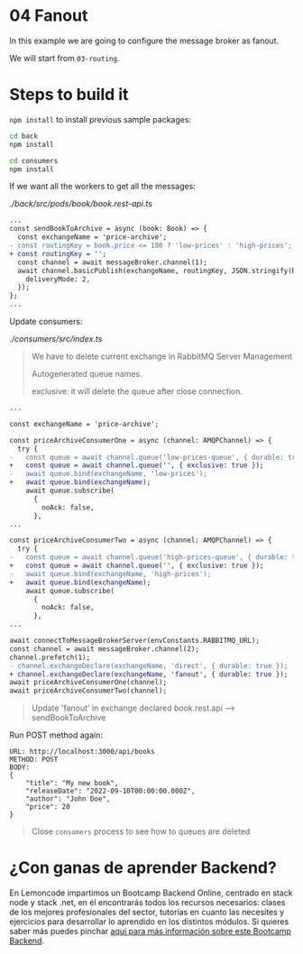 # 04 Fanout

In this example we are going to configure the message broker as fanout.

We will start from `03-routing`.

# Steps to build it

`npm install` to install previous sample packages:

```bash
cd back
npm install

cd consumers
npm install

```

If we want all the workers to get all the messages:

_./back/src/pods/book/book.rest-api.ts_

```diff
...
const sendBookToArchive = async (book: Book) => {
  const exchangeName = 'price-archive';
- const routingKey = book.price <= 100 ? 'low-prices' : 'high-prices';
+ const routingKey = '';
  const channel = await messageBroker.channel(1);
  await channel.basicPublish(exchangeName, routingKey, JSON.stringify(book), {
    deliveryMode: 2,
  });
};
...

```

Update consumers:

_./consumers/src/index.ts_

> We have to delete current exchange in RabbitMQ Server Management
>
> Autogenerated queue names.
>
> exclusive: it will delete the queue after close connection.

```diff
...

const exchangeName = 'price-archive';

const priceArchiveConsumerOne = async (channel: AMQPChannel) => {
  try {
-   const queue = await channel.queue('low-prices-queue', { durable: true });
+   const queue = await channel.queue('', { exclusive: true });
-   await queue.bind(exchangeName, 'low-prices');
+   await queue.bind(exchangeName);
    await queue.subscribe(
      {
        noAck: false,
      },
...

const priceArchiveConsumerTwo = async (channel: AMQPChannel) => {
  try {
-   const queue = await channel.queue('high-prices-queue', { durable: true });
+   const queue = await channel.queue('', { exclusive: true });
-   await queue.bind(exchangeName, 'high-prices');
+   await queue.bind(exchangeName);
    await queue.subscribe(
      {
        noAck: false,
      },
...

await connectToMessageBrokerServer(envConstants.RABBITMQ_URL);
const channel = await messageBroker.channel(2);
channel.prefetch(1);
- channel.exchangeDeclare(exchangeName, 'direct', { durable: true });
+ channel.exchangeDeclare(exchangeName, 'fanout', { durable: true });
await priceArchiveConsumerOne(channel);
await priceArchiveConsumerTwo(channel);

```

> Update 'fanout' in exchange declared book.rest.api --> sendBookToArchive

Run POST method again:

```
URL: http://localhost:3000/api/books
METHOD: POST
BODY:
{
    "title": "My new book",
    "releaseDate": "2022-09-10T00:00:00.000Z",
    "author": "John Doe",
    "price": 20
}
```

> Close `consumers` process to see how to queues are deleted

# ¿Con ganas de aprender Backend?

En Lemoncode impartimos un Bootcamp Backend Online, centrado en stack node y stack .net, en él encontrarás todos los recursos necesarios: clases de los mejores profesionales del sector, tutorías en cuanto las necesites y ejercicios para desarrollar lo aprendido en los distintos módulos. Si quieres saber más puedes pinchar [aquí para más información sobre este Bootcamp Backend](https://lemoncode.net/bootcamp-backend#bootcamp-backend/banner).
